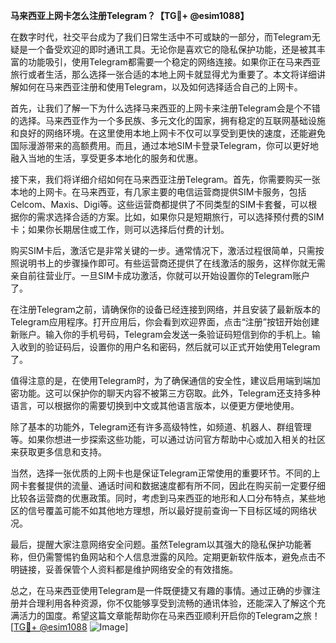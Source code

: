 **马来西亚上网卡怎么注册Telegram？【TG💪+ @esim1088】**

在数字时代，社交平台成为了我们日常生活中不可或缺的一部分，而Telegram无疑是一个备受欢迎的即时通讯工具。无论你是喜欢它的隐私保护功能，还是被其丰富的功能吸引，使用Telegram都需要一个稳定的网络连接。如果你正在马来西亚旅行或者生活，那么选择一张合适的本地上网卡就显得尤为重要了。本文将详细讲解如何在马来西亚注册和使用Telegram，以及如何选择适合自己的上网卡。

首先，让我们了解一下为什么选择马来西亚的上网卡来注册Telegram会是个不错的选择。马来西亚作为一个多民族、多元文化的国家，拥有稳定的互联网基础设施和良好的网络环境。在这里使用本地上网卡不仅可以享受到更快的速度，还能避免国际漫游带来的高额费用。而且，通过本地SIM卡登录Telegram，你可以更好地融入当地的生活，享受更多本地化的服务和优惠。

接下来，我们将详细介绍如何在马来西亚注册Telegram。首先，你需要购买一张本地的上网卡。在马来西亚，有几家主要的电信运营商提供SIM卡服务，包括Celcom、Maxis、Digi等。这些运营商都提供了不同类型的SIM卡套餐，可以根据你的需求选择合适的方案。比如，如果你只是短期旅行，可以选择预付费的SIM卡；如果你长期居住或工作，则可以选择后付费的计划。

购买SIM卡后，激活它是非常关键的一步。通常情况下，激活过程很简单，只需按照说明书上的步骤操作即可。有些运营商还提供了在线激活的服务，这样你就无需亲自前往营业厅。一旦SIM卡成功激活，你就可以开始设置你的Telegram账户了。

在注册Telegram之前，请确保你的设备已经连接到网络，并且安装了最新版本的Telegram应用程序。打开应用后，你会看到欢迎界面，点击“注册”按钮开始创建新账户。输入你的手机号码，Telegram会发送一条验证码短信到你的手机上。输入收到的验证码后，设置你的用户名和密码，然后就可以正式开始使用Telegram了。

值得注意的是，在使用Telegram时，为了确保通信的安全性，建议启用端到端加密功能。这可以保护你的聊天内容不被第三方窃取。此外，Telegram还支持多种语言，可以根据你的需要切换到中文或其他语言版本，以便更方便地使用。

除了基本的功能外，Telegram还有许多高级特性，如频道、机器人、群组管理等。如果你想进一步探索这些功能，可以通过访问官方帮助中心或加入相关的社区来获取更多信息和支持。

当然，选择一张优质的上网卡也是保证Telegram正常使用的重要环节。不同的上网卡套餐提供的流量、通话时间和数据速度都有所不同，因此在购买前一定要仔细比较各运营商的优惠政策。同时，考虑到马来西亚的地形和人口分布特点，某些地区的信号覆盖可能不如其他地方理想，所以最好提前查询一下目标区域的网络状况。

最后，提醒大家注意网络安全问题。虽然Telegram以其强大的隐私保护功能著称，但仍需警惕钓鱼网站和个人信息泄露的风险。定期更新软件版本，避免点击不明链接，妥善保管个人资料都是维护网络安全的有效措施。

总之，在马来西亚使用Telegram是一件既便捷又有趣的事情。通过正确的步骤注册并合理利用各种资源，你不仅能够享受到流畅的通讯体验，还能深入了解这个充满活力的国度。希望这篇文章能帮助你在马来西亚顺利开启你的Telegram之旅！[[TG💪+ @esim1088](https://t.me/s/esim1088) ![Image](https://i.postimg.cc/4NQfJmqS/Snipaste-2025-05-13-00-14-12.png)]